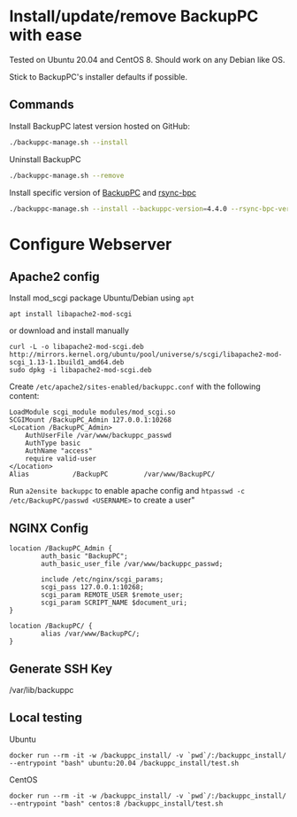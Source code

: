# Install/update/remove BackupPC with ease

Tested on Ubuntu 20.04 and CentOS 8. Should work on any Debian like OS.

Stick to BackupPC's installer defaults if possible.

## Commands

Install BackupPC latest version hosted on GitHub:

```bash
./backuppc-manage.sh --install
```

Uninstall BackupPC

```bash
./backuppc-manage.sh --remove
```

Install specific version of [BackupPC](https://github.com/backuppc/backuppc/releases) and [rsync-bpc](https://github.com/backuppc/rsync-bpc/releases)

```bash
./backuppc-manage.sh --install --backuppc-version=4.4.0 --rsync-bpc-version=3.1.3.0
```

# Configure Webserver

## Apache2 config

Install mod_scgi package Ubuntu/Debian using `apt`
```
apt install libapache2-mod-scgi
```

or download and install manually

```
curl -L -o libapache2-mod-scgi.deb http://mirrors.kernel.org/ubuntu/pool/universe/s/scgi/libapache2-mod-scgi_1.13-1.1build1_amd64.deb
sudo dpkg -i libapache2-mod-scgi.deb
```

Create `/etc/apache2/sites-enabled/backuppc.conf` with the following content:

```
LoadModule scgi_module modules/mod_scgi.so
SCGIMount /BackupPC_Admin 127.0.0.1:10268
<Location /BackupPC_Admin>
    AuthUserFile /var/www/backuppc_passwd
    AuthType basic
    AuthName "access"
    require valid-user
</Location>
Alias           /BackupPC         /var/www/BackupPC/
```
	
Run `a2ensite backuppc` to enable apache config and `htpasswd -c /etc/BackupPC/passwd <USERNAME>` to create a user"

## NGINX Config

```
location /BackupPC_Admin {
        auth_basic "BackupPC";
        auth_basic_user_file /var/www/backuppc_passwd;

        include /etc/nginx/scgi_params;
        scgi_pass 127.0.0.1:10268;
        scgi_param REMOTE_USER $remote_user;
        scgi_param SCRIPT_NAME $document_uri;
}

location /BackupPC/ {
        alias /var/www/BackupPC/;
}
```

## Generate SSH Key

/var/lib/backuppc

## Local testing

Ubuntu

```
docker run --rm -it -w /backuppc_install/ -v `pwd`/:/backuppc_install/ --entrypoint "bash" ubuntu:20.04 /backuppc_install/test.sh
```

CentOS

```
docker run --rm -it -w /backuppc_install/ -v `pwd`/:/backuppc_install/ --entrypoint "bash" centos:8 /backuppc_install/test.sh
```
